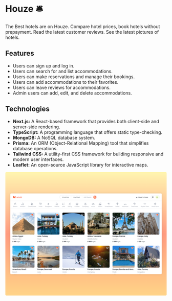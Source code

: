 # Houze 🛎️
The Best hotels are on Houze. Compare hotel prices, book hotels without prepayment. Read the latest customer reviews. See the latest pictures of hotels.

## Features

- Users can sign up and log in.
- Users can search for and list accommodations.
- Users can make reservations and manage their bookings.
- Users can add accommodations to their favorites.
- Users can leave reviews for accommodations.
- Admin users can add, edit, and delete accommodations.

## Technologies

- **Next.js:** A React-based framework that provides both client-side and server-side rendering.
- **TypeScript:** A programming language that offers static type-checking.
- **MongoDB:** A NoSQL database system.
- **Prisma:** An ORM (Object-Relational Mapping) tool that simplifies database operations.
- **Tailwind CSS:** A utility-first CSS framework for building responsive and modern user interfaces.
- **Leaflet:** An open-source JavaScript library for interactive maps.


<img src="image.png" />